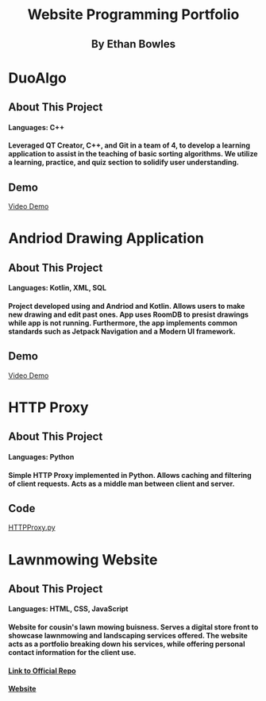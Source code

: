 <h1 align="center">Website Programming Portfolio</h1>
<h2 align="center">By Ethan Bowles</h2>

# DuoAlgo
## About This Project
#### Languages: C++
#### Leveraged QT Creator, C++, and Git in a team of 4, to develop a learning application to assist in the teaching of basic sorting algorithms. We utilize a learning, practice, and quiz section to solidify user understanding.

## Demo
[Video Demo](https://drive.google.com/file/d/14oZwo6S6V0MmjKN4-MBA1dEMJKMObT6l/view?usp=sharing)

# Andriod Drawing Application
## About This Project
#### Languages: Kotlin, XML, SQL
#### Project developed using and Andriod and Kotlin. Allows users to make new drawing and edit past ones. App uses RoomDB to presist drawings while app is not running. Furthermore, the app implements common standards such as Jetpack Navigation and a Modern UI framework.

## Demo
[Video Demo](https://youtu.be/2Yhsurvms_I)

# HTTP Proxy
## About This Project
#### Languages: Python
#### Simple HTTP Proxy implemented in Python. Allows caching and filtering of client requests. Acts as a middle man between client and server.

## Code
[HTTPProxy.py](https://github.com/ethanbowles03/WebsitePortfolio/blob/main/HTTPproxy.py)

# Lawnmowing Website
## About This Project
#### Languages: HTML, CSS, JavaScript
#### Website for cousin's lawn mowing buisness. Serves a digital store front to showcase lawnmowing and landscaping services offered. The website acts as a portfolio breaking down his services, while offering personal contact information for the client use.
#### [Link to Official Repo](https://github.com/ethanbowles03/LawnMowingWebsite/)
#### [Website](https://snidermowing.com)

